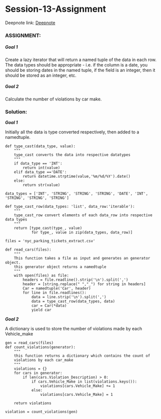 # Session-13-Assignment

Deepnote link:  [Deepnote](https://deepnote.com/project/Starter-Project-3hCGzG0RTV2p2HFU7WcdPw/%2FAssignment_13.ipynb)

### ASSIGNMENT:

##### Goal 1

Create a lazy iterator that will return a named tuple of the data in each row. The data types should be appropriate - i.e. if the column is a date, you should be storing dates in the named tuple, if the field is an integer, then it should be stored as an integer, etc.

##### Goal 2

Calculate the number of violations by car make.

### Solution:



***Goal 1***

Initially all the data is type converted respectively, then added to a namedtuple.



```
def type_cast(data_type, value):
    """
    type_cast converts the data into respective datatypes
    """
    if data_type == 'INT':
        return int(value)
    elif data_type =='DATE':
        return datetime.strptime(value,'%m/%d/%Y').date()
    else:
        return str(value)
        
data_types = ['INT', 'STRING', 'STRING', 'STRING', 'DATE', 'INT', 'STRING', 'STRING', 'STRING']

def type_cast_row(data_types: 'list', data_row:'iterable'):
    """
    type_cast_row convert elements of each data_row into respective data types 
    """
    return [type_cast(type_, value) 
            for type_, value in zip(data_types, data_row)]
```



```
files = 'nyc_parking_tickets_extract.csv'

def read_cars(files):
    """
    This function takes a file as input and generates an generator object.
    this generator object returns a namedtuple
    """
    with open(files) as file:
        headers = file.readline().strip('\n').split(',')
        header = [string.replace(" ","_") for string in headers]
        Car = namedtuple('Car', header)
        for line in file.readlines():
            data = line.strip('\n').split(',')
            data = type_cast_row(data_types, data)
            car = Car(*data)
            yield car
```





***Goal 2***

A dictionary is used to store the number of violations made by each Vehicle_make

```
gen = read_cars(files)
def count_violations(generator):
    """
    this function returns a dictionary which contains the count of
    violations by each car_make
    """
    violations = {}
    for cars in generator:
        if len(cars.Violation_Description) > 0:
            if cars.Vehicle_Make in list(violations.keys()):
                violations[cars.Vehicle_Make] += 1
            else:
                violations[cars.Vehicle_Make] = 1

    return violations
    
violation = count_violations(gen)
```

